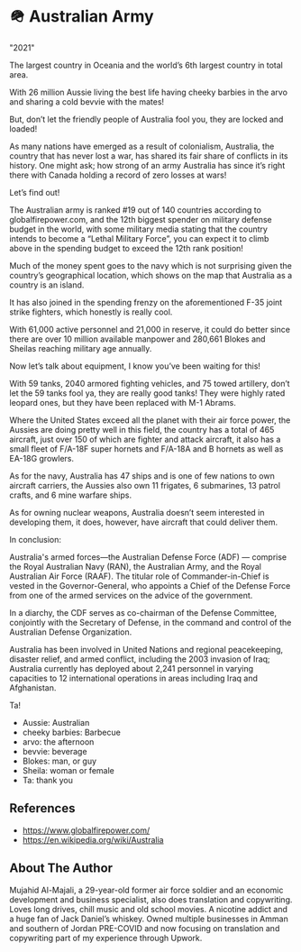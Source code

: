 # 🪖 Australian Army
 
"2021"

The largest country in Oceania and the world’s 6th largest country in total
area.

With 26 million Aussie living the best life having cheeky barbies in the arvo
and sharing a cold bevvie with the mates!

But, don’t let the friendly people of Australia fool you, they are locked and
loaded!

As many nations have emerged as a result of colonialism, Australia, the country
that has never lost a war, has shared its fair share of conflicts in its
history. One might ask; how strong of an army Australia has since it’s right
there with Canada holding a record of zero losses at wars!

Let’s find out!

The Australian army is ranked #19 out of 140 countries according to
globalfirepower.com, and the 12th biggest spender on military defense budget in
the world, with some military media stating that the country intends to become a
“Lethal Military Force”, you can expect it to climb above in the spending budget
to exceed the 12th rank position!

Much of the money spent goes to the navy which is not surprising given the
country’s geographical location, which shows on the map that Australia as a
country is an island.

It has also joined in the spending frenzy on the aforementioned F-35 joint
strike fighters, which honestly is really cool.

With 61,000 active personnel and 21,000 in reserve, it could do better since
there are over 10 million available manpower and 280,661 Blokes and Sheilas
reaching military age annually.

Now let’s talk about equipment, I know you’ve been waiting for this!

With 59 tanks, 2040 armored fighting vehicles, and 75 towed artillery, don’t let
the 59 tanks fool ya, they are really good tanks! They were highly rated leopard
ones, but they have been replaced with M-1 Abrams.

Where the United States exceed all the planet with their air force power, the
Aussies are doing pretty well in this field, the country has a total of 465
aircraft, just over 150 of which are fighter and attack aircraft, it also has a
small fleet of F/A-18F super hornets and F/A-18A and B hornets as well as EA-18G
growlers.

As for the navy, Australia has 47 ships and is one of few nations to own
aircraft carriers, the Aussies also own 11 frigates, 6 submarines, 13 patrol
crafts, and 6 mine warfare ships.

As for owning nuclear weapons, Australia doesn’t seem interested in developing
them, it does, however, have aircraft that could deliver them.

In conclusion:

Australia's armed forces—the Australian Defense Force (ADF) — comprise the Royal
Australian Navy (RAN), the Australian Army, and the Royal Australian Air Force
(RAAF). The titular role of Commander-in-Chief is vested in the
Governor-General, who appoints a Chief of the Defense Force from one of the
armed services on the advice of the government.

In a diarchy, the CDF serves as co-chairman of the Defense Committee, conjointly
with the Secretary of Defense, in the command and control of the Australian
Defense Organization.

Australia has been involved in United Nations and regional peacekeeping,
disaster relief, and armed conflict, including the 2003 invasion of Iraq;
Australia currently has deployed about 2,241 personnel in varying capacities to
12 international operations in areas including Iraq and Afghanistan.

Ta!

- Aussie: Australian
- cheeky barbies: Barbecue
- arvo: the afternoon
- bevvie: beverage
- Blokes: man, or guy
- Sheila: woman or female
- Ta: thank you

## References

- <https://www.globalfirepower.com/>
- <https://en.wikipedia.org/wiki/Australia>

## About The Author

Mujahid Al-Majali, a 29-year-old former air force soldier and an economic
development and business specialist, also does translation and copywriting.
Loves long drives, chill music and old school movies. A nicotine addict and a
huge fan of Jack Daniel’s whiskey. Owned multiple businesses in Amman and
southern of Jordan PRE-COVID and now focusing on translation and copywriting
part of my experience through Upwork.
